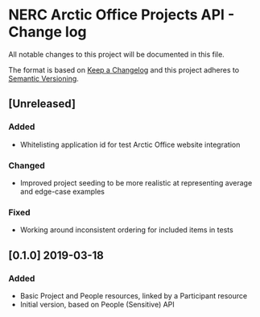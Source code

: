 # NERC Arctic Office Projects API - Change log

All notable changes to this project will be documented in this file.

The format is based on [Keep a Changelog](http://keepachangelog.com/en/1.0.0/)
and this project adheres to [Semantic Versioning](http://semver.org/spec/v2.0.0.html).

## [Unreleased]

### Added

* Whitelisting application id for test Arctic Office website integration

### Changed

* Improved project seeding to be more realistic at representing average and edge-case examples

### Fixed

* Working around inconsistent ordering for included items in tests

## [0.1.0] 2019-03-18

### Added

* Basic Project and People resources, linked by a Participant resource
* Initial version, based on People (Sensitive) API
